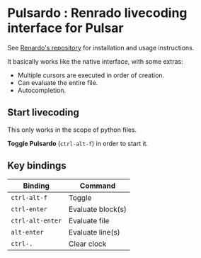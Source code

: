 # Pulsardo : Renrado livecoding interface for Pulsar

See [Renardo's repository](https://github.com/e-lie/renardo) for installation and usage instructions.

It basically works like the native interface, with some extras:

- Multiple cursors are executed in order of creation.
- Can evaluate the entire file.
- Autocompletion.

## Start livecoding

This only works in the scope of python files.

**Toggle Pulsardo** (`ctrl-alt-f`) in order to start it.

## Key bindings

| Binding | Command |
| - | - |
| `ctrl-alt-f` | Toggle |
| `ctrl-enter` | Evaluate block(s) |
| `ctrl-alt-enter` | Evaluate file |
| `alt-enter` | Evaluate line(s) |
| `ctrl-.` | Clear clock |
